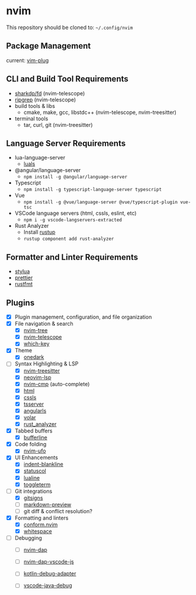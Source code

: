 # nvim

This repository should be cloned to: `~/.config/nvim`

## Package Management

current: [vim-plug](https://github.com/junegunn/vim-plug)

## CLI and Build Tool Requirements
- [sharkdp/fd](https://github.com/sharkdp/fd) (nvim-telescope)
- [ripgrep](https://github.com/BurntSushi/ripgrep) (nvim-telescope)
- build tools & libs
  - cmake, make, gcc, libstdc++ (nvim-telescope, nvim-treesitter)
- terminal tools
  - tar, curl, git (nvim-treesitter)

## Language Server Requirements
- lua-language-server
  - [luals](https://luals.github.io/#neovim-install)
- @angular/language-server
  - `npm install -g @angular/language-server`
- Typescript
  - `npm install -g typescript-language-server typescript`
- Vue
  - `npm install -g @vue/language-server @vue/typescript-plugin vue-tsc`
- VSCode language servers (html, cssls, eslint, etc)
  - `npm i -g vscode-langservers-extracted`
- Rust Analyzer
  - Install [rustup](https://rustup.rs/)
  - `rustup component add rust-analyzer`

## Formatter and Linter Requirements
- [stylua](https://github.com/JohnnyMorganz/StyLua)
- [prettier](https://github.com/prettier/prettier)
- [rustfmt](https://github.com/rust-lang/rustfmt)

## Plugins 
- [x] Plugin management, configuration, and file organization
- [x] File navigation & search
  - [x] [nvim-tree](https://github.com/nvim-tree/nvim-tree.lua)
  - [x] [nvim-telescope](https://github.com/nvim-telescope/telescope.nvim)
  - [x] [which-key](https://github.com/folke/which-key.nvim)
- [x] Theme
  - [x] [onedark](https://github.com/navarasu/onedark.nvim)
- [ ] Syntax Highlighting & LSP 
  - [x] [nvim-treesitter](https://github.com/nvim-treesitter/nvim-treesitter)
  - [x] [neovim-lsp](https://github.com/neovim/nvim-lspconfig)
  - [x] [nvim-cmp](https://github.com/hrsh7th/nvim-cmp) (auto-complete)
  - [x] [html](https://github.com/neovim/nvim-lspconfig/blob/master/doc/server_configurations.md#html)
  - [x] [cssls](https://github.com/neovim/nvim-lspconfig/blob/master/doc/server_configurations.md#cssls)
  - [x] [tsserver](https://github.com/neovim/nvim-lspconfig/blob/master/doc/server_configurations.md#tsserver)
  - [x] [angularls](https://github.com/neovim/nvim-lspconfig/blob/master/doc/server_configurations.md#angularls)
  - [x] [volar](https://github.com/neovim/nvim-lspconfig/blob/master/doc/server_configurations.md#volar)
  - [x] [rust_analyzer](https://github.com/neovim/nvim-lspconfig/blob/master/doc/server_configurations.md#rust_analyzer)
- [x] Tabbed buffers
  - [x] [bufferline](https://github.com/akinsho/bufferline.nvim)
- [x] Code folding
  - [x] [nvim-ufo](https://github.com/kevinhwang91/nvim-ufo?tab=readme-ov-file)
- [x] UI Enhancements
  - [x] [indent-blankline](https://github.com/lukas-reineke/indent-blankline.nvim)
  - [x] [statuscol](https://github.com/luukvbaal/statuscol.nvim)
  - [x] [lualine](https://github.com/nvim-lualine/lualine.nvim)
  - [x] [toggleterm](https://github.com/akinsho/toggleterm.nvim)
- [ ] Git integrations
  - [x] [gitsigns](https://github.com/lewis6991/gitsigns.nvim)
  - [ ] [markdown-preview](https://github.com/iamcco/markdown-preview.nvim)
  - [ ] git diff & conflict resolution?
- [x] Formatting and linters
  - [x] [conform.nvim](https://github.com/stevearc/conform.nvim)
  - [x] [whitespace](https://github.com/johnfrankmorgan/whitespace.nvim)
- [ ] Debugging
  - [ ] [nvim-dap](https://github.com/mfussenegger/nvim-dap)
  - [ ] [nvim-dap-vscode-js](https://github.com/mxsdev/nvim-dap-vscode-js)
  - [ ] [kotlin-debug-adapter](https://github.com/fwcd/kotlin-debug-adapter)
  - [ ] [vscode-java-debug](https://github.com/Microsoft/vscode-java-debug)

